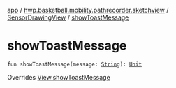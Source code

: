 [app](../../index.md) / [hwp.basketball.mobility.pathrecorder.sketchview](../index.md) / [SensorDrawingView](index.md) / [showToastMessage](.)

# showToastMessage

`fun showToastMessage(message: `[`String`](https://kotlinlang.org/api/latest/jvm/stdlib/kotlin/-string/index.html)`): `[`Unit`](https://kotlinlang.org/api/latest/jvm/stdlib/kotlin/-unit/index.html)

Overrides [View.showToastMessage](../-sensor-drawing-view-view-contract/-view/show-toast-message.md)

